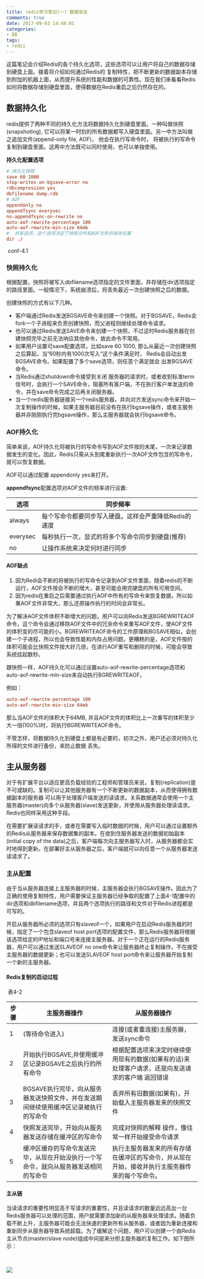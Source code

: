```yaml
---
title: redis学习笔记(一) 数据安全
comments: true
date: 2017-09-03 14:48:01
categories: 
- DB
tags: 
- redis
---
```


这篇笔记会介绍Redis的各个持久化选项，这些选项可以让用户将自己的数据存储到硬盘上面。接着将介绍如何通过Redis的 复制特性，把不断更新的数据副本存储到附加的机器上面，从而提升系统的性能和数据的可靠性。现在我们来看看Redis如何将数据存储到硬盘里面，使得数据在Redis重启之后仍然存在的。

## 数据持久化

redis提供了两种不同的持久化方法将数据持久化到硬盘里面。一种叫做快照(snapshoting), 它可以将某一时刻的所有数据都写入硬盘里面。另一中方法叫做之追加文件(append-only file, AOF)， 他会在执行写命令时， 将被执行的写命令复制到硬盘里面。这两中方法既可以同时使用，也可以单独使用。

**持久化配置选项**

```conf
# 持久化快照
save 60 1000
stop-writes-on-bgsave-error no
rdbcompression yes
dbfilename dump.rdb
# AOF
appendonly no
appendfsync everysec
no-appendfsync-on-rewrite no
auto-aof-rewrite-percentage 100
auto-aof-rewrite-min-size 64mb
#  共享选项，这个选项决定了快照文件和AOF文件的保存位置
dir ./
```

​                                                                                          conf-4.1

### 快照持久化

根据配置，快照将被写入dbfilename选项指定的文件里面，并存储在dir选项指定的路径里面。一般情况下，系统崩溃后，将丢失最近一次创建快照之后的数据。

创建快照的方式有以下几种。

- 客户端通过Redis发送BGSAVE命令来创建一个快照。对于BGSAVE，Redis会fork一个子进程来负责创建快照，而父进程则继续处理命令请求。
- 也可以通过Redis发送SAVE命令来创建一个快照，不过这时Redis服务器在创建快照完毕之前无法响应其他命令，故此命令不常用。
- 如果用户设置可save配置选项，比如save 60 1000, 那么从最近一次创建快照之后算起，当”60秒内有1000次写入“这个条件满足时， Redis会自动出发BGSAVE命令。如果配置了多个save选项，则任意个满足就会 出发BGSAVE命令。
- 当Redis通过shutdown命令接受到关闭 服务器的请求时，或者收到标准term信号时，会执行一个SAVE命令，阻塞所有客户端，不在执行客户单发送的命令，并在save命令完成之后再关闭服务器。
- 当一个redis服务器链接另一个redis服务器，并向对方发送sync命令来开始一次复制操作的时候，如果主服务器目前没有在执行bgsave操作，或者主服务器并非刚刚执行完bgsave操作，那么主服务器就会执行bgsave命令。

### AOF持久化

简单来说，AOF持久化将被执行的写命令写到AOF文件按的末尾，一次来记录数据发生的变化。因此，Redis只需从头到尾重新执行一次AOF文件包含的写命令，就可以恢复数据。

AOF可以通过配置 appendonly yes来打开。

**appendfsync**配置选项对AOF文件的频率进行设置:

| 选项       | 同步频率                          |
| -------- | ----------------------------- |
| always   | 每个写命令都要同步写入硬盘。这样会严重降低Redis的速度 |
| everysec | 每秒执行一次，显式的将多个写命令同步到硬盘(推荐)     |
| no       | 让操作系统来决定何时进行同步                |

#### AOF缺点

1. 因为Redi会不断的将被执行的写命令记录到AOF文件里面，随着redis的不断运行，AOF文件按会不断的增大，甚至可能会用完硬盘的所有可用空间。
2. 因为redis在重启之后需要通过执行AOF中所有的写命令来恢复数据，所以如果AOF文件非常大，那么还原操作执行的时间会非常长。

为了解决AOF文件体积不断增大的问题，用户可以向Redis发送BGREWRITEAOF命令，这个命令会通过移除AOF文件中的冗余命令来重写AOF文件，使AOF文件的体积变的尽可能的小。BGREWRITEAOF命令的工作原理和BGSAVE相似，会创建一个子进程，所以也会导致性能和内存占用问题。更糟糕的是，AOF文件按的体积可能会比快照文件按大好几倍，在进行AOF重写和删除的时候，可能会导致系统挂起数秒。

跟快照一样，AOF持久化可以通过设置auto-aof-rewrite-percentage选项和auto-aof-rewrite-min-size来自动执行BGREWRITEAOF。

例如：

```conf
auto-aof-rewrite-percentage 100
auto-aof-rewrite-min-size 64mb
```

那么当AOF文件的体积大于64MB, 并且AOF文件的体积比上一次重写的体积至少大一倍(100%)时，将执行BGREWRITEAOF命令。

不管怎样，将数据持久化到硬盘上都是有必要的，初次之外，用户还必须对持久化所得的文件进行备份，来防止数据 丢失。

## 主从服务器

对于有扩展平台以适应更高负载经验的工程师和管理员来说，复制(replication)是不可或缺的。复制可以让其他服务器有一个不断更新的数据副本，从而使得拥有数据副本的服务器 可以用于处理客户端发送的读请求。关系数据通常会使用一个主服务器(master)向多个从服务器(slave)发送更新，并使用从服务器处理读请求。Redis也同样采用这种手段。

在需要扩展读请求的手，或者在需要写入临时数据的时候，用户可以通过设置额外的Redis从服务器来保存数据集的副本。在收到住服务器发送的数据初始副本(initial copy of the data)之后，客户端每次向主服务器写入时，从服务器都会实时地得到更新。在部署好主从服务器之后，客户端就可以向任意一个从服务器发送读请求了。

### 主从配置

由于当从服务器连接上主服务器的时候，主服务器会执行BGSAVE操作。因此为了正确的使用复制特性，用户需要保证主服务器已经争取的配置了上面4-1配置中的dir选项和dbfilename选项，并且两个选项执行的路径和文件对于Redis进程都是可写的。

开启从服务器所必须的选项只有slaveof一个，如果用户在启动Redis服务器的时候，指定了一个包含slaveof host port选项的配置文件，那么Redis服务器将根据该选项给定的IP地址和端口号来连接主服务器。对于一个正在运行的Redis服务器，用户可以通过发送SLAVEOF no one命令来让服务器终止复制操作，不在接受主服务器的数据更新；也可以发送SLAVEOF host port命令来让服务器开始复制一个新的主服务器。

#### Redis复制的启动过程

​								表4-2

| 步骤   | 主服务器操作                                   | 从服务器操作                                   |
| ---- | ---------------------------------------- | ---------------------------------------- |
| 1    | (等待命令进入)                                 | 连接(或者重连接)主服务器，发送sync命令                   |
| 2    | 开始执行BGSAVE,并使用缓冲区记录BGSAVE之后执行的所有命令       | 根据配置选项来决定时继续使用现有的数据(如果有的话)来处理客户请求，还是向发送请求的客户端  返回错误 |
| 3    | BGSAVE执行完毕，向从服务器发送快照文件，并在发送期间继续使用缓冲区记录被执行的写命令 | 丢弃所有旧数据(如果有)，开始载入主服务器发来的快照文件             |
| 4    | 快照发送完毕，开始向从服务器发送存储在缓冲区的写命令               | 完成对快照的解释  操作，像往常一样开始接受命令请求               |
| 5    | 缓冲区缓存的写命令发送完毕，从现在开始没执行一个写命令，就向从服务器发送相同的写命令 | 执行主服务器发来的所有存储在缓冲区的写命令，并从现在开始，接收并执行主服务器传来的每个写命令。 |

#### 主从链

当读请求的重要性明显高于写请求的重要性，并且读请求的数量远远高出一台Redis服务器可以处理的范围，用户就需要添加新的从服务器来处理请求。随着负载不断上升，主服务器可能会无法快速的更新所有从服务器，或者因为重新连接和重新同步从服务器导致系统超载。为了缓解这个问题，用户可以创建一个由Redis主从节点(master/slave node)组成中间层来分担主服务器的复制工作。如下图所示：

​								

![](http://op9zsndca.bkt.clouddn.com/redis-4-1.png)







